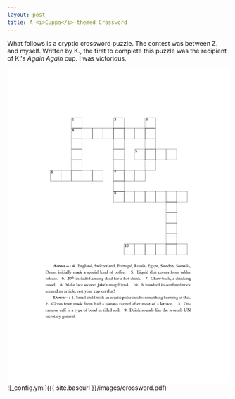 ```yaml
---
layout: post
title: A <i>Cuppa</i>-themed Crossword
---
```


What follows is a cryptic crossword puzzle.  The contest was between Z. and myself.  Written by K., the first to complete this puzzle was the recipient of K.'s <i>Again Again</i> cup.  I was victorious.

![](/images/crossword.png?raw=true)
![_config.yml]({{ site.baseurl }}/images/crossword.pdf)
